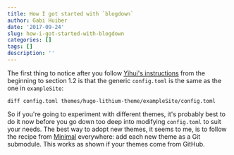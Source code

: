 ```yaml
---
title: How I got started with `blogdown`
author: Gabi Huiber
date: '2017-09-24'
slug: how-i-got-started-with-blogdown
categories: []
tags: []
description: ''
---
```


The first thing to notice after you follow [Yihui's instructions](https://bookdown.org/yihui/blogdown/a-quick-example.html) from the beginning to section 1.2 is that the generic `config.toml` is the same as the one in `exampleSite`:

```
diff config.toml themes/hugo-lithium-theme/exampleSite/config.toml
```

So if you're going to experiment with different themes, it's probably best to do it now before you go down too deep into modifying `config.toml` to suit your needs. The best way to adopt new themes, it seems to me, is to follow the recipe from [Minimal](https://github.com/calintat/minimal) everywhere: add each new theme as a Git submodule. This works as shown if your themes come from GitHub.